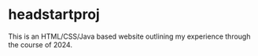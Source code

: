 # headstartproj

This is an HTML/CSS/Java based website outlining my experience through the course of 2024.
